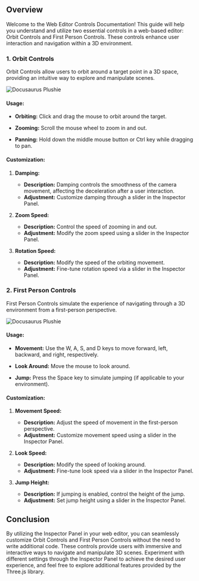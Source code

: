## Overview

Welcome to the Web Editor Controls Documentation! This guide will help you understand and utilize two essential controls in a web-based editor: Orbit Controls and First Person Controls. These controls enhance user interaction and navigation within a 3D environment.

### 1. Orbit Controls

Orbit Controls allow users to orbit around a target point in a 3D space, providing an intuitive way to explore and manipulate scenes.

![Docusaurus Plushie](/img/pages/controls.jpg)

#### Usage:

- **Orbiting:**
  Click and drag the mouse to orbit around the target.

- **Zooming:**
  Scroll the mouse wheel to zoom in and out.

- **Panning:**
  Hold down the middle mouse button or Ctrl key while dragging to pan.

#### Customization:

1. **Damping:**
   - **Description:** Damping controls the smoothness of the camera movement, affecting the deceleration after a user interaction.
   - **Adjustment:** Customize damping through a slider in the Inspector Panel.

2. **Zoom Speed:**
   - **Description:** Control the speed of zooming in and out.
   - **Adjustment:** Modify the zoom speed using a slider in the Inspector Panel.

3. **Rotation Speed:**
   - **Description:** Modify the speed of the orbiting movement.
   - **Adjustment:** Fine-tune rotation speed via a slider in the Inspector Panel.

### 2. First Person Controls

First Person Controls simulate the experience of navigating through a 3D environment from a first-person perspective.

![Docusaurus Plushie](/img/pages/controls2.jpg)

#### Usage:

- **Movement:**
  Use the W, A, S, and D keys to move forward, left, backward, and right, respectively.

- **Look Around:**
  Move the mouse to look around.

- **Jump:**
  Press the Space key to simulate jumping (if applicable to your environment).

#### Customization:

1. **Movement Speed:**
   - **Description:** Adjust the speed of movement in the first-person perspective.
   - **Adjustment:** Customize movement speed using a slider in the Inspector Panel.

2. **Look Speed:**
   - **Description:** Modify the speed of looking around.
   - **Adjustment:** Fine-tune look speed via a slider in the Inspector Panel.

3. **Jump Height:**
   - **Description:** If jumping is enabled, control the height of the jump.
   - **Adjustment:** Set jump height using a slider in the Inspector Panel.

## Conclusion

By utilizing the Inspector Panel in your web editor, you can seamlessly customize Orbit Controls and First Person Controls without the need to write additional code. These controls provide users with immersive and interactive ways to navigate and manipulate 3D scenes. Experiment with different settings through the Inspector Panel to achieve the desired user experience, and feel free to explore additional features provided by the Three.js library.